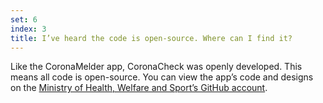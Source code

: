```yaml
---
set: 6
index: 3 
title: I’ve heard the code is open-source. Where can I find it?
---
```

Like the CoronaMelder app, CoronaCheck was openly developed. This means all code is open-source. You can view the app’s code and designs on the [Ministry of Health, Welfare and Sport’s GitHub account](https://github.com/minvws). 
